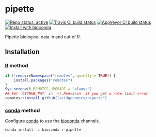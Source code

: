 # pipette

[![Repo status: active](https://www.repostatus.org/badges/latest/active.svg)](https://www.repostatus.org/#active)
[![Travis CI build status](https://travis-ci.com/acidgenomics/pipette.svg?branch=master)](https://travis-ci.com/acidgenomics/pipette)
[![AppVeyor CI build status](https://ci.appveyor.com/api/projects/status/cjde5mhr8226ctl8/branch/master?svg=true)](https://ci.appveyor.com/project/mjsteinbaugh/pipette/branch/master)
[![Install with bioconda](https://img.shields.io/badge/install%20with-bioconda-brightgreen.svg?style=flat)](http://bioconda.github.io/recipes/r-pipette/README.html)

Pipette biological data in and out of R.

## Installation

### [R][] method

```r
if (!requireNamespace("remotes", quietly = TRUE)) {
    install.packages("remotes")
}
Sys.setenv(R_REMOTES_UPGRADE = "always")
## Set `GITHUB_PAT` in `~/.Renviron` if you get a rate limit error.
remotes::install_github("acidgenomics/pipette")
```

### [conda][] method

Configure [conda][] to use the [bioconda][] channels.

```sh
conda install -c bioconda r-pipette
```

[basejump]: https://basejump.acidgenomics.com/
[bioconda]: https://bioconda.github.io/
[conda]: https://conda.io/
[r]: https://www.r-project.org/
